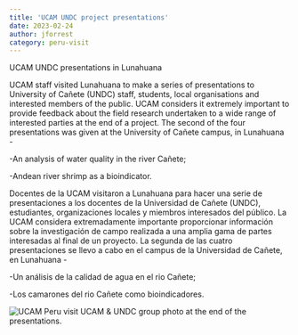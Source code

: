 ```yaml
---
title: 'UCAM UNDC project presentations'
date: 2023-02-24
author: jforrest
category: peru-visit
---
```


UCAM UNDC presentations in Lunahuana

UCAM staff visited Lunahuana to make a series of presentations to University of Cañete (UNDC) staff, students, local organisations and interested members of the public. 
UCAM considers it extremely important to provide feedback about the field research undertaken to a wide range of interested parties at the end of a project. 
The second of the four presentations was given at the University of Cañete campus, in Lunahuana -

-An analysis of water quality in the river Cañete;

-Andean river shrimp as a bioindicator.


Docentes de la UCAM visitaron a Lunahuana para hacer una serie de presentaciones a los docentes de la Universidad de Cañete (UNDC), estudiantes, organizaciones locales y miembros interesados del público. 
La UCAM considera extremadamente importante proporcionar información sobre la investigación de campo realizada a una amplia gama de partes interesadas al final de un proyecto. 
La segunda de las cuatro presentaciones se llevo a cabo en el campus de la Universidad de Cañete, en Lunahuana -

-Un análisis de la calidad de agua en el rio Cañete;

-Los camarones del rio Cañete como bioindicadores.


![UCAM Peru visit](/assets/posts/Lunahuana4.JPG)
UCAM & UNDC group photo at the end of the presentations.
